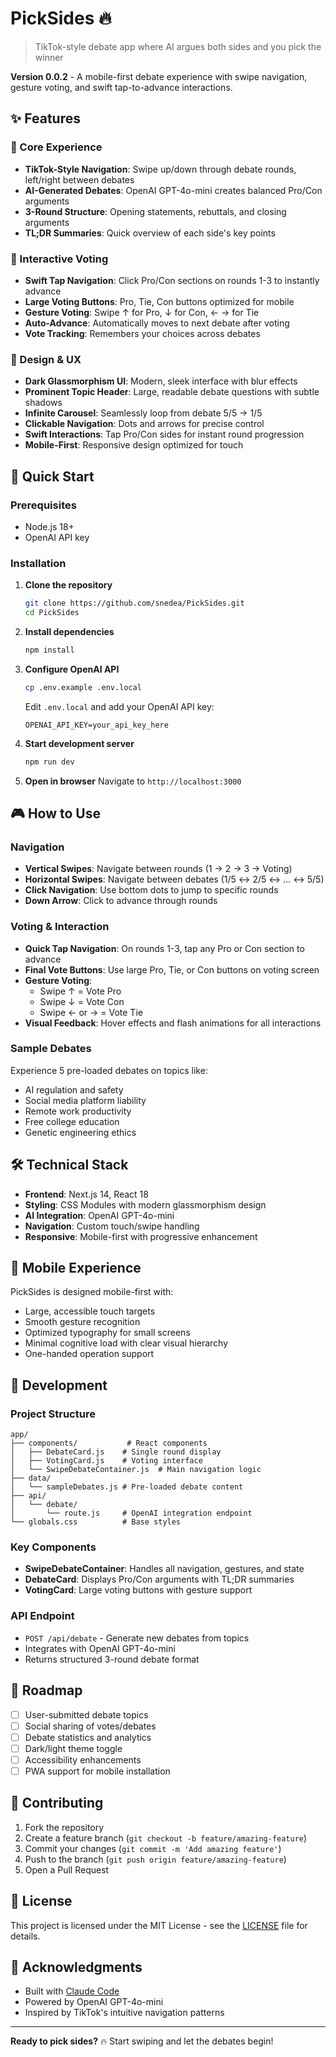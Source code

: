 # PickSides 🔥

> TikTok-style debate app where AI argues both sides and you pick the winner

**Version 0.0.2** - A mobile-first debate experience with swipe navigation, gesture voting, and swift tap-to-advance interactions.

## ✨ Features

### 🎯 Core Experience
- **TikTok-Style Navigation**: Swipe up/down through debate rounds, left/right between debates
- **AI-Generated Debates**: OpenAI GPT-4o-mini creates balanced Pro/Con arguments
- **3-Round Structure**: Opening statements, rebuttals, and closing arguments
- **TL;DR Summaries**: Quick overview of each side's key points

### 📱 Interactive Voting
- **Swift Tap Navigation**: Click Pro/Con sections on rounds 1-3 to instantly advance
- **Large Voting Buttons**: Pro, Tie, Con buttons optimized for mobile
- **Gesture Voting**: Swipe ↑ for Pro, ↓ for Con, ← → for Tie
- **Auto-Advance**: Automatically moves to next debate after voting
- **Vote Tracking**: Remembers your choices across debates

### 🎨 Design & UX  
- **Dark Glassmorphism UI**: Modern, sleek interface with blur effects
- **Prominent Topic Header**: Large, readable debate questions with subtle shadows
- **Infinite Carousel**: Seamlessly loop from debate 5/5 → 1/5
- **Clickable Navigation**: Dots and arrows for precise control
- **Swift Interactions**: Tap Pro/Con sides for instant round progression
- **Mobile-First**: Responsive design optimized for touch

## 🚀 Quick Start

### Prerequisites
- Node.js 18+
- OpenAI API key

### Installation

1. **Clone the repository**
   ```bash
   git clone https://github.com/snedea/PickSides.git
   cd PickSides
   ```

2. **Install dependencies**
   ```bash
   npm install
   ```

3. **Configure OpenAI API**
   ```bash
   cp .env.example .env.local
   ```
   Edit `.env.local` and add your OpenAI API key:
   ```
   OPENAI_API_KEY=your_api_key_here
   ```

4. **Start development server**
   ```bash
   npm run dev
   ```

5. **Open in browser**
   Navigate to `http://localhost:3000`

## 🎮 How to Use

### Navigation
- **Vertical Swipes**: Navigate between rounds (1 → 2 → 3 → Voting)
- **Horizontal Swipes**: Navigate between debates (1/5 ↔ 2/5 ↔ ... ↔ 5/5)
- **Click Navigation**: Use bottom dots to jump to specific rounds
- **Down Arrow**: Click to advance through rounds

### Voting & Interaction
- **Quick Tap Navigation**: On rounds 1-3, tap any Pro or Con section to advance
- **Final Vote Buttons**: Use large Pro, Tie, or Con buttons on voting screen
- **Gesture Voting**: 
  - Swipe ↑ = Vote Pro
  - Swipe ↓ = Vote Con  
  - Swipe ← or → = Vote Tie
- **Visual Feedback**: Hover effects and flash animations for all interactions

### Sample Debates
Experience 5 pre-loaded debates on topics like:
- AI regulation and safety
- Social media platform liability
- Remote work productivity
- Free college education
- Genetic engineering ethics

## 🛠 Technical Stack

- **Frontend**: Next.js 14, React 18
- **Styling**: CSS Modules with modern glassmorphism design
- **AI Integration**: OpenAI GPT-4o-mini
- **Navigation**: Custom touch/swipe handling
- **Responsive**: Mobile-first with progressive enhancement

## 📱 Mobile Experience

PickSides is designed mobile-first with:
- Large, accessible touch targets
- Smooth gesture recognition
- Optimized typography for small screens
- Minimal cognitive load with clear visual hierarchy
- One-handed operation support

## 🔧 Development

### Project Structure
```
app/
├── components/           # React components
│   ├── DebateCard.js    # Single round display
│   ├── VotingCard.js    # Voting interface
│   └── SwipeDebateContainer.js  # Main navigation logic
├── data/
│   └── sampleDebates.js # Pre-loaded debate content
├── api/
│   └── debate/
│       └── route.js     # OpenAI integration endpoint
└── globals.css          # Base styles
```

### Key Components
- **SwipeDebateContainer**: Handles all navigation, gestures, and state
- **DebateCard**: Displays Pro/Con arguments with TL;DR summaries  
- **VotingCard**: Large voting buttons with gesture support

### API Endpoint
- `POST /api/debate` - Generate new debates from topics
- Integrates with OpenAI GPT-4o-mini
- Returns structured 3-round debate format

## 🎯 Roadmap

- [ ] User-submitted debate topics
- [ ] Social sharing of votes/debates
- [ ] Debate statistics and analytics
- [ ] Dark/light theme toggle
- [ ] Accessibility enhancements
- [ ] PWA support for mobile installation

## 🤝 Contributing

1. Fork the repository
2. Create a feature branch (`git checkout -b feature/amazing-feature`)
3. Commit your changes (`git commit -m 'Add amazing feature'`)
4. Push to the branch (`git push origin feature/amazing-feature`)
5. Open a Pull Request

## 📄 License

This project is licensed under the MIT License - see the [LICENSE](LICENSE) file for details.

## 🙏 Acknowledgments

- Built with [Claude Code](https://claude.ai/code)
- Powered by OpenAI GPT-4o-mini
- Inspired by TikTok's intuitive navigation patterns

---

**Ready to pick sides?** 🔥 Start swiping and let the debates begin!